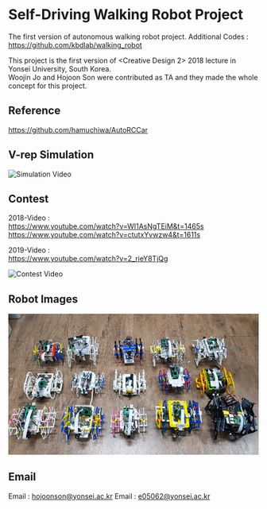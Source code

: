 Self-Driving Walking Robot Project
===

The first version of autonomous walking robot project.
Additional Codes : https://github.com/kbdlab/walking_robot

This project is the first version of <Creative Design 2> 2018 lecture in Yonsei University, South Korea.<br>
Woojin Jo and Hojoon Son were contributed as TA and they made the whole concept for this project.

Reference
---
https://github.com/hamuchiwa/AutoRCCar

V-rep Simulation
---
![Simulation Video](V-rep_simulation_video.gif)

Contest 
---
2018-Video : <br>
https://www.youtube.com/watch?v=WI1AsNgTEiM&t=1465s <br>
https://www.youtube.com/watch?v=ctutxYvwzw4&t=1611s

2019-Video : <br>
https://www.youtube.com/watch?v=2_rieY8TjQg

![Contest Video](contest_video.gif)

Robot Images
---
![Robot_Image](Robot_Image.jpg)

Email
---
Email : hojoonson@yonsei.ac.kr 
Email : e05062@yonsei.ac.kr
